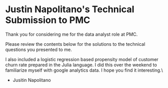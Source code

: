 # Justin Napolitano's Technical Submission to PMC

Thank you for considering me for the data analyst role at PMC. 


Please review the contents below for the solutions to the technical questions you presented to me.  


I also included a logistic regression based propensity model of customer churn rate prepared in the Julia language.  I did this over the weekend to familiarize myself with google analytics data.  I hope you find it interesting.\

- Jusitin Napolitano

 

```{tableofcontents}
```

